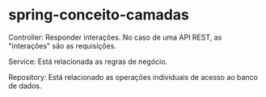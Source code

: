 # spring-conceito-camadas

Controller: Responder interações. No caso de uma API REST, as "interações" são as requisições.

Service: Está relacionada as regras de negócio.

Repository: Está relacionado as operações individuais de acesso ao banco de dados.
